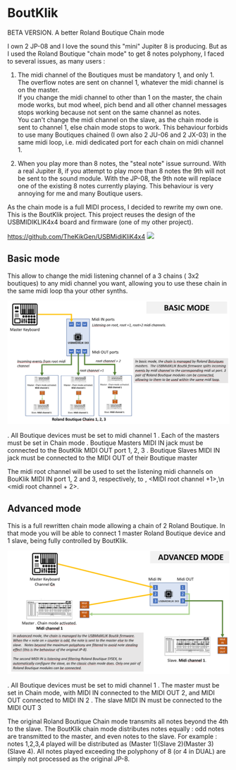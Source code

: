 # BoutKlik

BETA VERSION.
A better Roland Boutique Chain mode

I own 2 JP-08 and I love the sound this "mini" Jupiter 8 is producing.
But as I used the Roland Boutique "chain mode" to get 8 notes polyphony, I faced to several issues, as many users :

1. The midi channel of the Boutiques must be mandatory 1, and only 1.  
The overflow notes are sent on channel 1, whatever the midi channel is on the master.  
If you change the midi channel to other than 1 on the master, the chain mode works, but mod wheel, pich bend and all other channel messages stops working because not sent on the same channel as notes.  
You can't change the midi channel on the slave, as the chain mode is sent to channel 1, else chain mode stops to work.  This behaviour forbids to use many Boutiques chained (I own also 2 JU-06 and 2 JX-03) in the same midi loop, i.e. midi dedicated port for each chain on midi channel 1.

2. When you play more than 8 notes, the "steal note" issue surround.  With a real Jupiter 8, if you attempt to play more than 8 notes the 9th will not be sent to the sound module.  With the JP-08, the 9th note will replace one of the existing 8 notes currently playing.  This behaviour is very annoying for me and many Boutique users.

As the chain mode is a full MIDI process, I decided to rewrite my own one.  This is the BoutKlik project.
This project reuses the design of the USBMIDIKLIK4x4 board and firmware (one of my other project).

https://github.com/TheKikGen/USBMidiKliK4x4
<img border="0" src="https://2.bp.blogspot.com/-wo1H27RQYiU/XDzO9VG3vdI/AAAAAAAAAWA/KehLjyXhLTg_nmjjmEkO7LZtY5H83Rr-ACLcBGAs/s1600/20190113_221557.jpg"  />

## Basic mode 

This allow to change the midi listening channel of a 3 chains ( 3x2 boutiques) to any midi channel you want, allowing you to use these chain in the same midi loop tha your other synths.

<img border="0" src="https://github.com/TheKikGen/BoutKlik/blob/master/doc/BoutKlik_BasicMode.PNG?raw=true"  />

. All Boutique devices must be set to midi channel 1
. Each of the masters must be set in Chain mode
. Boutique Masters MIDI IN jack must be connected to the BoutKlik MIDI OUT port 1, 2, 3
. Boutique Slaves MIDI IN jack must be connected to the MIDI OUT of their Boutique master

The midi root channel will be used to set the listening midi channels on BouKlik MIDI IN port 1, 2 and 3, respectively, to <MIDI root channel>, <MIDI root channel +1>,\n <midi root channel + 2>.

## Advanced mode 

This is a full rewritten chain mode allowing a chain of 2 Roland Boutique. 
In that mode you will be able to connect 1 master Roland Boutique device and 1 slave, being fully controlled by BoutKlik.

<img border="0" src="https://github.com/TheKikGen/BoutKlik/blob/master/doc/BoutKlik_AdvMode.PNG?raw=true"  />

. All Boutique devices must be set to midi channel 1
. The master must be set in Chain mode, with MIDI IN connected to the MIDI OUT 2, and MIDI OUT connected to MIDI IN 2
. The slave MIDI IN must be connected to the MIDI OUT 3

The original Roland Boutique Chain mode transmits all notes beyond the 4th to the slave.
The BoutKlik chain mode distributes notes equally : odd notes are transmitted to the master, and even notes to the slave. 
For example : notes 1,2,3,4 played will be distributed as (Master 1)(Slave 2)(Master 3)(Slave 4). 
All notes played exceeding the polyphony of 8 (or 4 in DUAL) are simply not processed as the original JP-8.

